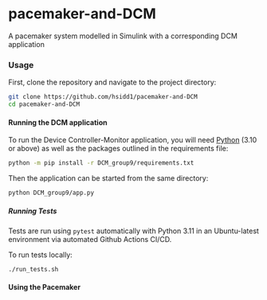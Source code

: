 # pacemaker-and-DCM
A pacemaker system modelled in Simulink with a corresponding DCM application

### Usage 

First, clone the repository and navigate to the project directory:
```sh 
git clone https://github.com/hsidd1/pacemaker-and-DCM
cd pacemaker-and-DCM
```

#### Running the DCM application 
To run the Device Controller-Monitor application, you will need
 [Python](https://www.python.org/downloads/) (3.10 or above) as well as 
the packages outlined in the requirements file:

```sh
python -m pip install -r DCM_group9/requirements.txt
``` 

Then the application can be started from the same directory:
```sh
python DCM_group9/app.py
```
##### Running Tests
Tests are run using `pytest` automatically with Python 3.11 in an Ubuntu-latest environment via automated Github Actions CI/CD. 

To run tests locally: 
```sh
./run_tests.sh
```

#### Using the Pacemaker


<!---
#### Contributors
add your credits here
-->
